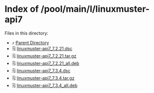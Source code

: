 
# Index of /pool/main/l/linuxmuster-api7
Files in this directory:
- ⤴ [Parent Directory](../)
- 🗒 [linuxmuster-api7_7.2.21.dsc](linuxmuster-api7_7.2.21.dsc)
- 🗒 [linuxmuster-api7_7.2.21.tar.gz](linuxmuster-api7_7.2.21.tar.gz)
- 🗒 [linuxmuster-api7_7.2.21_all.deb](linuxmuster-api7_7.2.21_all.deb)
- 🗒 [linuxmuster-api7_7.3.4.dsc](linuxmuster-api7_7.3.4.dsc)
- 🗒 [linuxmuster-api7_7.3.4.tar.gz](linuxmuster-api7_7.3.4.tar.gz)
- 🗒 [linuxmuster-api7_7.3.4_all.deb](linuxmuster-api7_7.3.4_all.deb)

